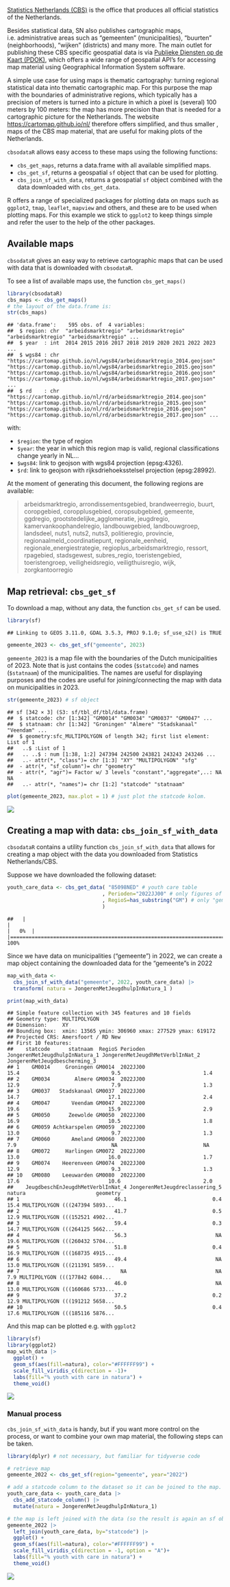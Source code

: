 
[Statistics Netherlands (CBS)](https://www.cbs.nl) is the office that
produces all official statistics of the Netherlands.

Besides statistical data, SN also publishes cartographic maps,
i.e. administrative areas such as “gemeenten” (municipalities),
“buurten” (neighborhoods), “wijken” (districts) and many more. The main
outlet for publishing these CBS specific geospatial data is via
[Publieke Diensten op de Kaart (PDOK)](https://pdok.nl), which offers a
wide range of geospatial API’s for accessing map material using
Geographical Information System software.

A simple use case for using maps is thematic cartography: turning
regional statistical data into thematic cartographic map. For this
purpose the map with the boundaries of administrative regions, which
typically has a precision of meters is turned into a picture in which a
pixel is (several) 100 meters by 100 meters: the map has more precision
than that is needed for a cartographic picture for the Netherlands. The
website <https://cartomap.github.io/nl/> therefore offers simplified,
and thus smaller , maps of the CBS map material, that are useful for
making plots of the Netherlands.

`cbsodataR` allows easy access to these maps using the following
functions:

- `cbs_get_maps`, returns a data.frame with all available simplified
  maps.
- `cbs_get_sf`, returns a geospatial `sf` object that can be used for
  plotting.
- `cbs_join_sf_with_data`, returns a geospatial `sf` object combined
  with the data downloaded with `cbs_get_data`.

R offers a range of specialized packages for plotting data on maps such
as `ggplot2`, `tmap`, `leaflet`, `mapview` and others, and these are to
be used when plotting maps. For this example we stick to `ggplot2` to
keep things simple and refer the user to the help of the other packages.

## Available maps

`cbsodataR` gives an easy way to retrieve cartographic maps that can be
used with data that is downloaded with `cbsodataR`.

To see a list of available maps use, the function `cbs_get_maps()`

``` r
library(cbsodataR)
cbs_maps <- cbs_get_maps()
# the layout of the data.frame is:
str(cbs_maps)
```

    ## 'data.frame':    595 obs. of  4 variables:
    ##  $ region: chr  "arbeidsmarktregio" "arbeidsmarktregio" "arbeidsmarktregio" "arbeidsmarktregio" ...
    ##  $ year  : int  2014 2015 2016 2017 2018 2019 2020 2021 2022 2023 ...
    ##  $ wgs84 : chr  "https://cartomap.github.io/nl/wgs84/arbeidsmarktregio_2014.geojson" "https://cartomap.github.io/nl/wgs84/arbeidsmarktregio_2015.geojson" "https://cartomap.github.io/nl/wgs84/arbeidsmarktregio_2016.geojson" "https://cartomap.github.io/nl/wgs84/arbeidsmarktregio_2017.geojson" ...
    ##  $ rd    : chr  "https://cartomap.github.io/nl/rd/arbeidsmarktregio_2014.geojson" "https://cartomap.github.io/nl/rd/arbeidsmarktregio_2015.geojson" "https://cartomap.github.io/nl/rd/arbeidsmarktregio_2016.geojson" "https://cartomap.github.io/nl/rd/arbeidsmarktregio_2017.geojson" ...

with:

- `$region`: the type of region
- `$year`: the year in which this region map is valid, regional
  classifications change yearly in NL…
- `$wgs84`: link to geojson with wgs84 projection (epsg:4326).
- `$rd`: link to geojson with rijksdriehoeksstelsel projection
  (epsg:28992).

At the moment of generating this document, the following regions are
available:

> arbeidsmarktregio, arrondissementsgebied, brandweerregio, buurt,
> coropgebied, coropplusgebied, coropsubgebied, gemeente, ggdregio,
> grootstedelijke_agglomeratie, jeugdregio, kamervankoophandelregio,
> landbouwgebied, landbouwgroep, landsdeel, nuts1, nuts2, nuts3,
> politieregio, provincie, regionaalmeld_coordinatiepunt,
> regionale_eenheid, regionale_energiestrategie,
> regioplus_arbeidsmarktregio, ressort, rpagebied, stadsgewest,
> subres_regio, toeristengebied, toeristengroep, veiligheidsregio,
> veiligthuisregio, wijk, zorgkantoorregio

## Map retrieval: `cbs_get_sf`

To download a map, without any data, the function `cbs_get_sf` can be
used.

``` r
library(sf)
```

    ## Linking to GEOS 3.11.0, GDAL 3.5.3, PROJ 9.1.0; sf_use_s2() is TRUE

``` r
gemeente_2023 <- cbs_get_sf("gemeente", 2023)
```

`gemeente_2023` is a map file with the boundaries of the Dutch
municipalities of 2023. Note that is just contains the codes
(`$statcode`) and names (`$statnaam`) of the municipalities. The names
are useful for displaying purposes and the codes are useful for
joining/connecting the map with data on municipalities in 2023.

``` r
str(gemeente_2023) # sf object
```

    ## sf [342 × 3] (S3: sf/tbl_df/tbl/data.frame)
    ##  $ statcode: chr [1:342] "GM0014" "GM0034" "GM0037" "GM0047" ...
    ##  $ statnaam: chr [1:342] "Groningen" "Almere" "Stadskanaal" "Veendam" ...
    ##  $ geometry:sfc_MULTIPOLYGON of length 342; first list element: List of 1
    ##   ..$ :List of 1
    ##   .. ..$ : num [1:38, 1:2] 247394 242500 243821 243243 243246 ...
    ##   ..- attr(*, "class")= chr [1:3] "XY" "MULTIPOLYGON" "sfg"
    ##  - attr(*, "sf_column")= chr "geometry"
    ##  - attr(*, "agr")= Factor w/ 3 levels "constant","aggregate",..: NA NA
    ##   ..- attr(*, "names")= chr [1:2] "statcode" "statnaam"

``` r
plot(gemeente_2023, max.plot = 1) # just plot the statcode kolom.
```

![](/Users/edwin/Documents/R/cbsodataR/vignettes/maps_files/figure-gfm/unnamed-chunk-5-1.png)<!-- -->

## Creating a map with data: `cbs_join_sf_with_data`

`cbsodataR` contains a utility function `cbs_join_sf_with_data` that
allows for creating a map object with the data you downloaded from
Statistics Netherlands/CBS.

Suppose we have downloaded the following dataset:

``` r
youth_care_data <- cbs_get_data( "85098NED" # youth care table
                               , Perioden="2022JJ00" # only figures of 2022
                               , RegioS=has_substring("GM") # only "gemeente" figures
                               ) 
```

    ##   |                                                                                                                                            |                                                                                                                                    |   0%  |                                                                                                                                            |====================================================================================================================================| 100%

Since we have data on municipalities (“gemeente”) in 2022, we can create
a map object containing the downloaded data for the “gemeente”s in 2022

``` r
map_with_data <- 
  cbs_join_sf_with_data("gemeente", 2022, youth_care_data) |> 
  transform( natura = JongerenMetJeugdhulpInNatura_1 )

print(map_with_data)
```

    ## Simple feature collection with 345 features and 10 fields
    ## Geometry type: MULTIPOLYGON
    ## Dimension:     XY
    ## Bounding box:  xmin: 13565 ymin: 306960 xmax: 277529 ymax: 619172
    ## Projected CRS: Amersfoort / RD New
    ## First 10 features:
    ##    statcode      statnaam  RegioS Perioden JongerenMetJeugdhulpInNatura_1 JongerenMetJeugdhMetVerblInNat_2 JongerenMetJeugdbescherming_3
    ## 1    GM0014     Groningen GM0014  2022JJ00                           15.4                              9.5                           1.4
    ## 2    GM0034        Almere GM0034  2022JJ00                           12.9                              7.9                           1.3
    ## 3    GM0037   Stadskanaal GM0037  2022JJ00                           14.7                             17.1                           2.4
    ## 4    GM0047       Veendam GM0047  2022JJ00                           19.6                             15.9                           2.9
    ## 5    GM0050      Zeewolde GM0050  2022JJ00                           16.9                             10.5                           1.8
    ## 6    GM0059 Achtkarspelen GM0059  2022JJ00                           13.0                              9.7                           1.3
    ## 7    GM0060       Ameland GM0060  2022JJ00                            7.9                               NA                            NA
    ## 8    GM0072     Harlingen GM0072  2022JJ00                           13.0                             16.0                           1.7
    ## 9    GM0074    Heerenveen GM0074  2022JJ00                           12.9                              9.3                           1.3
    ## 10   GM0080    Leeuwarden GM0080  2022JJ00                           17.6                             10.6                           2.0
    ##    JeugdbeschEnJeugdhMetVerblInNat_4 JongerenMetJeugdreclassering_5 natura                       geometry
    ## 1                               46.1                            0.4   15.4 MULTIPOLYGON (((247394 5893...
    ## 2                               41.7                            0.5   12.9 MULTIPOLYGON (((152521 4902...
    ## 3                               59.4                            0.3   14.7 MULTIPOLYGON (((264125 5662...
    ## 4                               56.3                             NA   19.6 MULTIPOLYGON (((260432 5704...
    ## 5                               51.8                            0.4   16.9 MULTIPOLYGON (((168735 4915...
    ## 6                               49.4                             NA   13.0 MULTIPOLYGON (((211391 5859...
    ## 7                                 NA                             NA    7.9 MULTIPOLYGON (((177842 6084...
    ## 8                               46.0                             NA   13.0 MULTIPOLYGON (((160686 5733...
    ## 9                               37.2                            0.2   12.9 MULTIPOLYGON (((191212 5658...
    ## 10                              50.5                            0.4   17.6 MULTIPOLYGON (((185116 5876...

And this map can be plotted e.g. with `ggplot2`

``` r
library(sf)
library(ggplot2)
map_with_data |> 
  ggplot() + 
  geom_sf(aes(fill=natura), color="#FFFFFF99") +
  scale_fill_viridis_c(direction = -1)+ 
  labs(fill="% youth with care in natura") + 
  theme_void()
```

![](/Users/edwin/Documents/R/cbsodataR/vignettes/maps_files/figure-gfm/plot_map-1.png)<!-- -->

### Manual process

`cbs_join_sf_with_data` is handy, but if you want more control on the
process, or want to combine your own map material, the following steps
can be taken.

``` r
library(dplyr) # not necessary, but familiar for tidyverse code

# retrieve map
gemeente_2022 <- cbs_get_sf(region="gemeente", year="2022")

# add a statcode column to the dataset so it can be joined to the map.
youth_care_data <- youth_care_data |> 
  cbs_add_statcode_column() |> 
  mutate(natura = JongerenMetJeugdhulpInNatura_1)

# the map is left joined with the data (so the result is again an sf object)
gemeente_2022 |>
  left_join(youth_care_data, by="statcode") |> 
  ggplot() + 
  geom_sf(aes(fill=natura), color="#FFFFFF99") +
  scale_fill_viridis_c(direction = -1, option = "A")+ 
  labs(fill="% youth with care in natura") + 
  theme_void()
```

![](/Users/edwin/Documents/R/cbsodataR/vignettes/maps_files/figure-gfm/map_manual-1.png)<!-- -->
